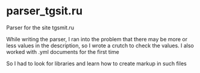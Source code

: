 # parser_tgsit.ru

Parser for the site tgsmit.ru

While writing the parser, I ran into the problem that there may be more or less values in the description, so I wrote a crutch to check the values. I also worked with .yml documents for the first time

So I had to look for libraries and learn how to create markup in such files
